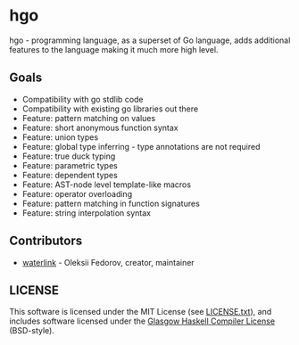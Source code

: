 # hgo

hgo - programming language, as a superset of Go language, adds additional
features to the language making it much more high level.

## Goals

- Compatibility with go stdlib code
- Compatibility with existing go libraries out there
- Feature: pattern matching on values
- Feature: short anonymous function syntax
- Feature: union types
- Feature: global type inferring - type annotations are not required
- Feature: true duck typing
- Feature: parametric types
- Feature: dependent types
- Feature: AST-node level template-like macros
- Feature: operator overloading
- Feature: pattern matching in function signatures
- Feature: string interpolation syntax

## Contributors

- [waterlink](https://github.com/waterlin) - Oleksii Fedorov, creator, maintainer

## LICENSE

This software is licensed under the MIT License (see [LICENSE.txt](/LICENSE.txt)), and includes software licensed under the [Glasgow Haskell Compiler License](https://www.haskell.org/ghc/license) (BSD-style).
